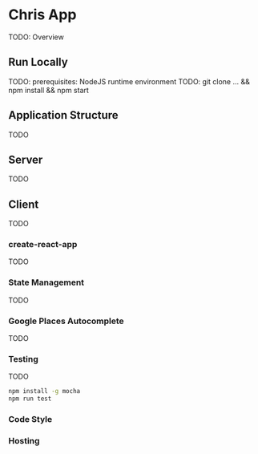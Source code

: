 # Chris App
TODO: Overview

## Run Locally
TODO: prerequisites: NodeJS runtime environment
TODO: git clone ... && npm install && npm start

## Application Structure
TODO

## Server
TODO

## Client
TODO
### create-react-app
TODO
### State Management
TODO
### Google Places Autocomplete
TODO

### Testing
TODO
```sh
npm install -g mocha
npm run test
```

### Code Style

### Hosting